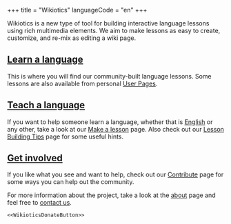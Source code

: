 +++
title = "Wikiotics"
languageCode = "en"
+++

Wikiotics is a new type of tool for building interactive language
lessons using rich multimedia elements. We aim to make lessons as easy
to create, customize, and re-mix as editing a wiki page.

## [Learn a language](/en/Take_a_lesson)

This is where you will find our community-built language lessons. Some
lessons are also available from personal [User Pages](/en/User_Pages).

## [Teach a language](/en/Make_a_lesson)

If you want to help someone learn a language, whether that is
[English](/en/English_lessons) or any other, take a look at our [Make a
lesson](/en/Make_a_lesson) page. Also check out our [Lesson Building
Tips](/en/Lesson_Building_Tips) page for some useful hints.

## [Get involved](/en/Get_involved)

If you like what you see and want to help, check out our
[Contribute](/en/Contribute) page for some ways you can help out the
community.

For more information about the project, take a look at the
[about](/group/wikiotics/about) page and feel free to [contact
us](/en/contact).

`<<WikioticsDonateButton>>`
